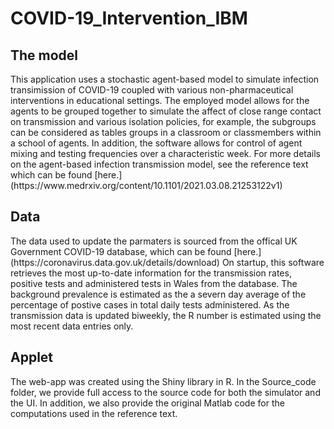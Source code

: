 # COVID-19_Intervention_IBM

<h2>The model</h2>
This application uses a stochastic agent-based model to simulate infection transimission of COVID-19 coupled with various non-pharmaceutical interventions in educational settings. The employed model allows for the agents to be grouped together to simulate the affect of close range contact on transmission and various isolation policies, for example, the subgroups can be considered as tables groups in a classroom or classmembers within a school of agents. In addition, the software allows for control of agent mixing and testing frequencies over a characteristic week. For more details on the agent-based infection transmission model, see the reference text which can be found [here.](https://www.medrxiv.org/content/10.1101/2021.03.08.21253122v1)

<h2>Data</h2>
The data used to update the parmaters is sourced from the offical UK Government COVID-19 database, which can be found [here.](https://coronavirus.data.gov.uk/details/download) On startup, this software retrieves the most up-to-date information for the transmission rates, positive tests and administered tests in Wales from the database. The background prevalence is estimated as the a severn day average of the percentage of postive cases in total daily tests administered. As the transmission data is updated biweekly, the R number is estimated using the most recent data entries only.

<h2>Applet</h2>
The web-app was created using the Shiny library in R. In the Source_code folder, we provide full access to the source code for both the simulator and the UI. In addition, we also provide the original Matlab code for the computations used in the reference text. 


